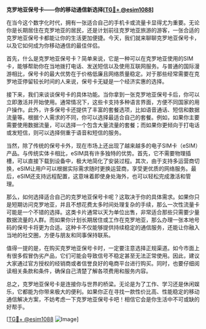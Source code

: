 **克罗地亚保号卡——你的移动通信新选择[[TG💪+ @esim1088](https://t.me/s/esim1088)]**

在当今这个数字化时代，拥有一张适合自己的手机卡或流量卡显得尤为重要。无论你是长期居住在克罗地亚的居民，还是计划前往克罗地亚旅游的游客，一张合适的克罗地亚保号卡都能让你的生活更加便捷。今天，我们就来聊聊克罗地亚保号卡，以及它如何成为你移动通信的最佳伴侣。

首先，什么是克罗地亚保号卡？简单来说，它是一种可以在克罗地亚使用的SIM卡，能够帮助你在当地拨打电话、发送短信以及使用互联网服务。与普通的国际漫游相比，保号卡的最大优势在于价格低廉且网络质量稳定。对于那些经常需要在克罗地亚停留较长时间的人来说，保号卡无疑是一个经济实惠的选择。

接下来，我们来谈谈保号卡的具体功能。当你拿到一张克罗地亚保号卡后，你可以立即激活并开始使用。通常情况下，这些卡支持多种语言界面，方便不同国家的用户操作。此外，许多保号卡还提供了丰富的套餐选项，比如语音通话、短信和数据流量等。根据个人需求的不同，你可以选择最适合自己的套餐。例如，如果你主要需要使用数据流量，可以选择一个包含大量流量的套餐；而如果你更倾向于打电话或发短信，则可以选择侧重于语音和短信的服务。

当然，除了传统的保号卡外，现在市场上还出现了越来越多的电子SIM卡（eSIM）产品。与传统实体卡相比，eSIM具有许多独特的优势。首先，它不需要物理插槽，可以直接下载到设备中，极大地简化了安装过程。其次，由于支持多运营商切换，eSIM让用户可以根据实际需求随时更换运营商，享受更优质的网络服务。最后，eSIM还支持远程配置，这意味着即使身处海外，也可以轻松完成激活和管理。

那么，如何选择适合自己的克罗地亚保号卡呢？这取决于你的具体需求。如果你只是短期访问克罗地亚，并且不想花费太多时间处理复杂的手续，那么一次性流量卡可能是一个不错的选择。这类卡片通常以天为单位出售，非常适合那些只需要少量数据流量的人群。而如果你计划长期居住或工作在克罗地亚，那么办理一张本地号码的保号卡将更为合适。这种卡不仅能够提供持续稳定的通信服务，还能让你融入当地的社交圈，方便与朋友和同事保持联系。

值得一提的是，在购买克罗地亚保号卡时，一定要注意选择正规渠道。如今市面上有很多假冒伪劣产品，它们可能会导致信号不稳定甚至无法正常使用。因此，建议大家通过官方授权的经销商或者信誉良好的电商平台进行购买。同时，也要仔细阅读相关条款和条件，确保自己清楚了解各项费用和服务内容。

总之，克罗地亚保号卡是连接你与世界的桥梁。无论是为了工作、学习还是休闲娱乐，它都能为你带来极大的便利。如果你正在寻找一款性价比高、性能稳定的移动通信解决方案，不妨考虑一下克罗地亚保号卡吧！相信它会是你生活中不可或缺的好帮手。

[[TG💪+ @esim1088](https://t.me/s/esim1088) ![Image](https://i.postimg.cc/4NQfJmqS/Snipaste-2025-05-13-00-14-12.png)]